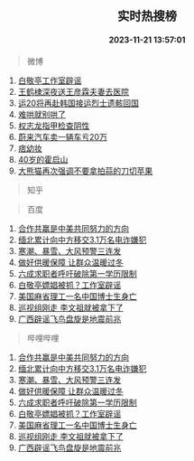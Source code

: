 <div align="center"><h2>实时热搜榜</h2><h4>2023-11-21 13:57:01</h4></div>

> 微博  

1. [白敬亭工作室辟谣](https://s.weibo.com/weibo?q=%E7%99%BD%E6%95%AC%E4%BA%AD%E5%B7%A5%E4%BD%9C%E5%AE%A4%E8%BE%9F%E8%B0%A3&t=31&band_rank=1&Refer=top)<br />
2. [王鹤棣深夜送王彦霖夫妻去医院](https://s.weibo.com/weibo?q=%23%E7%8E%8B%E9%B9%A4%E6%A3%A3%E6%B7%B1%E5%A4%9C%E9%80%81%E7%8E%8B%E5%BD%A6%E9%9C%96%E5%A4%AB%E5%A6%BB%E5%8E%BB%E5%8C%BB%E9%99%A2%23&t=31&band_rank=2&Refer=top)<br />
3. [运20将再赴韩国接运烈士遗骸回国](https://s.weibo.com/weibo?q=%23%E8%BF%9020%E5%B0%86%E5%86%8D%E8%B5%B4%E9%9F%A9%E5%9B%BD%E6%8E%A5%E8%BF%90%E7%83%88%E5%A3%AB%E9%81%97%E9%AA%B8%E5%9B%9E%E5%9B%BD%23&t=31&band_rank=3&Refer=top)<br />
4. [难哄就别哄了](https://s.weibo.com/weibo?q=%23%E9%9A%BE%E5%93%84%E5%B0%B1%E5%88%AB%E5%93%84%E4%BA%86%23&t=31&band_rank=4&Refer=top)<br />
5. [权志龙指甲检查阴性](https://s.weibo.com/weibo?q=%23%E6%9D%83%E5%BF%97%E9%BE%99%E6%8C%87%E7%94%B2%E6%A3%80%E6%9F%A5%E9%98%B4%E6%80%A7%23&t=31&band_rank=5&Refer=top)<br />
6. [蔚来汽车卖一辆车亏20万](https://s.weibo.com/weibo?q=%23%E8%94%9A%E6%9D%A5%E6%B1%BD%E8%BD%A6%E5%8D%96%E4%B8%80%E8%BE%86%E8%BD%A6%E4%BA%8F20%E4%B8%87%23&t=31&band_rank=6&Refer=top)<br />
7. [痞幼妆](https://s.weibo.com/weibo?q=%E7%97%9E%E5%B9%BC%E5%A6%86&t=31&band_rank=7&Refer=top)<br />
8. [40岁的霍启山](https://s.weibo.com/weibo?q=40%E5%B2%81%E7%9A%84%E9%9C%8D%E5%90%AF%E5%B1%B1&t=31&band_rank=8&Refer=top)<br />
9. [大熊猫再次强调不要拿拍蒜的刀切苹果](https://s.weibo.com/weibo?q=%23%E5%A4%A7%E7%86%8A%E7%8C%AB%E5%86%8D%E6%AC%A1%E5%BC%BA%E8%B0%83%E4%B8%8D%E8%A6%81%E6%8B%BF%E6%8B%8D%E8%92%9C%E7%9A%84%E5%88%80%E5%88%87%E8%8B%B9%E6%9E%9C%23&t=31&band_rank=9&Refer=top)<br />

> 知乎  


> 百度  

1. [合作共赢是中美共同努力的方向](https://www.baidu.com/s?wd=%E5%90%88%E4%BD%9C%E5%85%B1%E8%B5%A2%E6%98%AF%E4%B8%AD%E7%BE%8E%E5%85%B1%E5%90%8C%E5%8A%AA%E5%8A%9B%E7%9A%84%E6%96%B9%E5%90%91&sa=fyb_news&rsv_dl=fyb_news)<br />
2. [缅北累计向中方移交3.1万名电诈嫌犯](https://www.baidu.com/s?wd=%E7%BC%85%E5%8C%97%E7%B4%AF%E8%AE%A1%E5%90%91%E4%B8%AD%E6%96%B9%E7%A7%BB%E4%BA%A43.1%E4%B8%87%E5%90%8D%E7%94%B5%E8%AF%88%E5%AB%8C%E7%8A%AF&sa=fyb_news&rsv_dl=fyb_news)<br />
3. [寒潮、暴雪、大风预警三连发](https://www.baidu.com/s?wd=%E5%AF%92%E6%BD%AE%E3%80%81%E6%9A%B4%E9%9B%AA%E3%80%81%E5%A4%A7%E9%A3%8E%E9%A2%84%E8%AD%A6%E4%B8%89%E8%BF%9E%E5%8F%91&sa=fyb_news&rsv_dl=fyb_news)<br />
4. [做好供暖保障 让群众温暖过冬](https://www.baidu.com/s?wd=%E5%81%9A%E5%A5%BD%E4%BE%9B%E6%9A%96%E4%BF%9D%E9%9A%9C+%E8%AE%A9%E7%BE%A4%E4%BC%97%E6%B8%A9%E6%9A%96%E8%BF%87%E5%86%AC&sa=fyb_news&rsv_dl=fyb_news)<br />
5. [六成求职者呼吁破除第一学历限制](https://www.baidu.com/s?wd=%E5%85%AD%E6%88%90%E6%B1%82%E8%81%8C%E8%80%85%E5%91%BC%E5%90%81%E7%A0%B4%E9%99%A4%E7%AC%AC%E4%B8%80%E5%AD%A6%E5%8E%86%E9%99%90%E5%88%B6&sa=fyb_news&rsv_dl=fyb_news)<br />
6. [白敬亭嫖娼被抓？工作室辟谣](https://www.baidu.com/s?wd=%E7%99%BD%E6%95%AC%E4%BA%AD%E5%AB%96%E5%A8%BC%E8%A2%AB%E6%8A%93%EF%BC%9F%E5%B7%A5%E4%BD%9C%E5%AE%A4%E8%BE%9F%E8%B0%A3&sa=fyb_news&rsv_dl=fyb_news)<br />
7. [美国麻省理工一名中国博士生身亡](https://www.baidu.com/s?wd=%E7%BE%8E%E5%9B%BD%E9%BA%BB%E7%9C%81%E7%90%86%E5%B7%A5%E4%B8%80%E5%90%8D%E4%B8%AD%E5%9B%BD%E5%8D%9A%E5%A3%AB%E7%94%9F%E8%BA%AB%E4%BA%A1&sa=fyb_news&rsv_dl=fyb_news)<br />
8. [巡视组刚走 李文祖就被拿下了](https://www.baidu.com/s?wd=%E5%B7%A1%E8%A7%86%E7%BB%84%E5%88%9A%E8%B5%B0+%E6%9D%8E%E6%96%87%E7%A5%96%E5%B0%B1%E8%A2%AB%E6%8B%BF%E4%B8%8B%E4%BA%86&sa=fyb_news&rsv_dl=fyb_news)<br />
9. [广西辟谣飞鸟盘旋是地震前兆](https://www.baidu.com/s?wd=%E5%B9%BF%E8%A5%BF%E8%BE%9F%E8%B0%A3%E9%A3%9E%E9%B8%9F%E7%9B%98%E6%97%8B%E6%98%AF%E5%9C%B0%E9%9C%87%E5%89%8D%E5%85%86&sa=fyb_news&rsv_dl=fyb_news)<br />

> 哔哩哔哩  

1. [合作共赢是中美共同努力的方向](https://www.baidu.com/s?wd=%E5%90%88%E4%BD%9C%E5%85%B1%E8%B5%A2%E6%98%AF%E4%B8%AD%E7%BE%8E%E5%85%B1%E5%90%8C%E5%8A%AA%E5%8A%9B%E7%9A%84%E6%96%B9%E5%90%91&sa=fyb_news&rsv_dl=fyb_news)<br />
2. [缅北累计向中方移交3.1万名电诈嫌犯](https://www.baidu.com/s?wd=%E7%BC%85%E5%8C%97%E7%B4%AF%E8%AE%A1%E5%90%91%E4%B8%AD%E6%96%B9%E7%A7%BB%E4%BA%A43.1%E4%B8%87%E5%90%8D%E7%94%B5%E8%AF%88%E5%AB%8C%E7%8A%AF&sa=fyb_news&rsv_dl=fyb_news)<br />
3. [寒潮、暴雪、大风预警三连发](https://www.baidu.com/s?wd=%E5%AF%92%E6%BD%AE%E3%80%81%E6%9A%B4%E9%9B%AA%E3%80%81%E5%A4%A7%E9%A3%8E%E9%A2%84%E8%AD%A6%E4%B8%89%E8%BF%9E%E5%8F%91&sa=fyb_news&rsv_dl=fyb_news)<br />
4. [做好供暖保障 让群众温暖过冬](https://www.baidu.com/s?wd=%E5%81%9A%E5%A5%BD%E4%BE%9B%E6%9A%96%E4%BF%9D%E9%9A%9C+%E8%AE%A9%E7%BE%A4%E4%BC%97%E6%B8%A9%E6%9A%96%E8%BF%87%E5%86%AC&sa=fyb_news&rsv_dl=fyb_news)<br />
5. [六成求职者呼吁破除第一学历限制](https://www.baidu.com/s?wd=%E5%85%AD%E6%88%90%E6%B1%82%E8%81%8C%E8%80%85%E5%91%BC%E5%90%81%E7%A0%B4%E9%99%A4%E7%AC%AC%E4%B8%80%E5%AD%A6%E5%8E%86%E9%99%90%E5%88%B6&sa=fyb_news&rsv_dl=fyb_news)<br />
6. [白敬亭嫖娼被抓？工作室辟谣](https://www.baidu.com/s?wd=%E7%99%BD%E6%95%AC%E4%BA%AD%E5%AB%96%E5%A8%BC%E8%A2%AB%E6%8A%93%EF%BC%9F%E5%B7%A5%E4%BD%9C%E5%AE%A4%E8%BE%9F%E8%B0%A3&sa=fyb_news&rsv_dl=fyb_news)<br />
7. [美国麻省理工一名中国博士生身亡](https://www.baidu.com/s?wd=%E7%BE%8E%E5%9B%BD%E9%BA%BB%E7%9C%81%E7%90%86%E5%B7%A5%E4%B8%80%E5%90%8D%E4%B8%AD%E5%9B%BD%E5%8D%9A%E5%A3%AB%E7%94%9F%E8%BA%AB%E4%BA%A1&sa=fyb_news&rsv_dl=fyb_news)<br />
8. [巡视组刚走 李文祖就被拿下了](https://www.baidu.com/s?wd=%E5%B7%A1%E8%A7%86%E7%BB%84%E5%88%9A%E8%B5%B0+%E6%9D%8E%E6%96%87%E7%A5%96%E5%B0%B1%E8%A2%AB%E6%8B%BF%E4%B8%8B%E4%BA%86&sa=fyb_news&rsv_dl=fyb_news)<br />
9. [广西辟谣飞鸟盘旋是地震前兆](https://www.baidu.com/s?wd=%E5%B9%BF%E8%A5%BF%E8%BE%9F%E8%B0%A3%E9%A3%9E%E9%B8%9F%E7%9B%98%E6%97%8B%E6%98%AF%E5%9C%B0%E9%9C%87%E5%89%8D%E5%85%86&sa=fyb_news&rsv_dl=fyb_news)<br />
